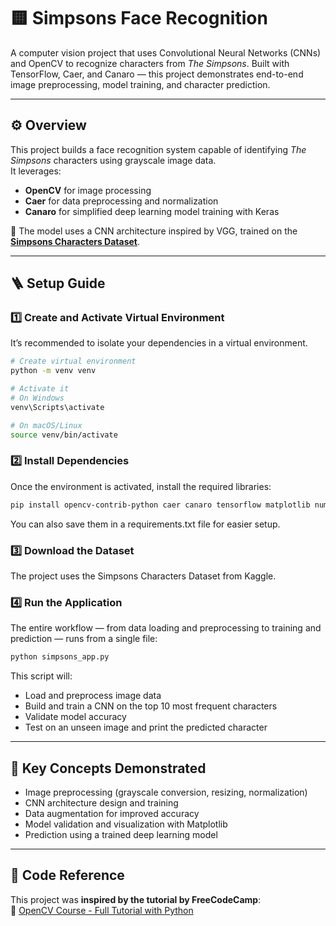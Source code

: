 # 🟨 Simpsons Face Recognition  
A computer vision project that uses Convolutional Neural Networks (CNNs) and OpenCV to recognize characters from *The Simpsons*. Built with TensorFlow, Caer, and Canaro — this project demonstrates end-to-end image preprocessing, model training, and character prediction.

---

## ⚙️ Overview  
This project builds a face recognition system capable of identifying *The Simpsons* characters using grayscale image data.  
It leverages:
- **OpenCV** for image processing  
- **Caer** for data preprocessing and normalization  
- **Canaro** for simplified deep learning model training with Keras  

🧠 The model uses a CNN architecture inspired by VGG, trained on the **[Simpsons Characters Dataset](https://www.kaggle.com/datasets/alexattia/the-simpsons-characters-dataset)**.

---

## 🪜 Setup Guide  

### 1️⃣ Create and Activate Virtual Environment  
It’s recommended to isolate your dependencies in a virtual environment.

```bash
# Create virtual environment
python -m venv venv

# Activate it
# On Windows
venv\Scripts\activate

# On macOS/Linux
source venv/bin/activate
```

### 2️⃣ Install Dependencies
Once the environment is activated, install the required libraries:

```bash
pip install opencv-contrib-python caer canaro tensorflow matplotlib numpy
```
You can also save them in a requirements.txt file for easier setup.


### 3️⃣ Download the Dataset
The project uses the Simpsons Characters Dataset from Kaggle.


### 4️⃣ Run the Application
The entire workflow — from data loading and preprocessing to training and prediction — runs from a single file:

```bash
python simpsons_app.py
```
This script will:
- Load and preprocess image data
- Build and train a CNN on the top 10 most frequent characters
- Validate model accuracy
- Test on an unseen image and print the predicted character

---

## 🧠 Key Concepts Demonstrated
- Image preprocessing (grayscale conversion, resizing, normalization)
- CNN architecture design and training
- Data augmentation for improved accuracy
- Model validation and visualization with Matplotlib
- Prediction using a trained deep learning model

--- 

## 🎥 Code Reference
This project was **inspired by the tutorial by FreeCodeCamp**:  
🔗 [OpenCV Course - Full Tutorial with Python](https://www.youtube.com/watch?v=oXlwWbU8l2o&t=11517s)
